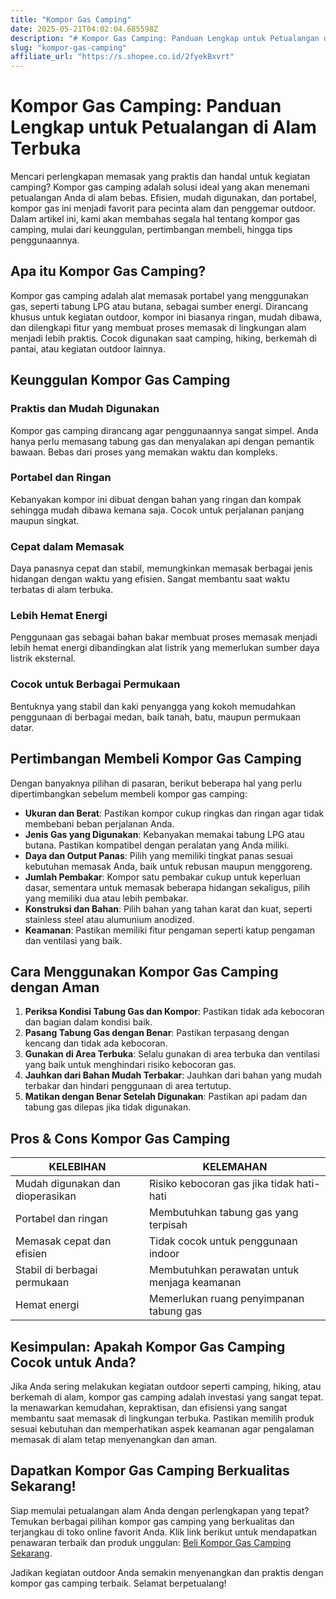 ```yaml
---
title: "Kompor Gas Camping"
date: 2025-05-21T04:02:04.685598Z
description: "# Kompor Gas Camping: Panduan Lengkap untuk Petualangan di Alam Terbuka..."
slug: "kompor-gas-camping"
affiliate_url: "https://s.shopee.co.id/2fyekBxvrt"
---
```

# Kompor Gas Camping: Panduan Lengkap untuk Petualangan di Alam Terbuka

Mencari perlengkapan memasak yang praktis dan handal untuk kegiatan camping? Kompor gas camping adalah solusi ideal yang akan menemani petualangan Anda di alam bebas. Efisien, mudah digunakan, dan portabel, kompor gas ini menjadi favorit para pecinta alam dan penggemar outdoor. Dalam artikel ini, kami akan membahas segala hal tentang kompor gas camping, mulai dari keunggulan, pertimbangan membeli, hingga tips penggunaannya.

## Apa itu Kompor Gas Camping?

Kompor gas camping adalah alat memasak portabel yang menggunakan gas, seperti tabung LPG atau butana, sebagai sumber energi. Dirancang khusus untuk kegiatan outdoor, kompor ini biasanya ringan, mudah dibawa, dan dilengkapi fitur yang membuat proses memasak di lingkungan alam menjadi lebih praktis. Cocok digunakan saat camping, hiking, berkemah di pantai, atau kegiatan outdoor lainnya.

## Keunggulan Kompor Gas Camping

### Praktis dan Mudah Digunakan

Kompor gas camping dirancang agar penggunaannya sangat simpel. Anda hanya perlu memasang tabung gas dan menyalakan api dengan pemantik bawaan. Bebas dari proses yang memakan waktu dan kompleks.

### Portabel dan Ringan

Kebanyakan kompor ini dibuat dengan bahan yang ringan dan kompak sehingga mudah dibawa kemana saja. Cocok untuk perjalanan panjang maupun singkat.

### Cepat dalam Memasak

Daya panasnya cepat dan stabil, memungkinkan memasak berbagai jenis hidangan dengan waktu yang efisien. Sangat membantu saat waktu terbatas di alam terbuka.

### Lebih Hemat Energi

Penggunaan gas sebagai bahan bakar membuat proses memasak menjadi lebih hemat energi dibandingkan alat listrik yang memerlukan sumber daya listrik eksternal.

### Cocok untuk Berbagai Permukaan

Bentuknya yang stabil dan kaki penyangga yang kokoh memudahkan penggunaan di berbagai medan, baik tanah, batu, maupun permukaan datar.

## Pertimbangan Membeli Kompor Gas Camping

Dengan banyaknya pilihan di pasaran, berikut beberapa hal yang perlu dipertimbangkan sebelum membeli kompor gas camping:

- **Ukuran dan Berat**: Pastikan kompor cukup ringkas dan ringan agar tidak membebani beban perjalanan Anda.
- **Jenis Gas yang Digunakan**: Kebanyakan memakai tabung LPG atau butana. Pastikan kompatibel dengan peralatan yang Anda miliki.
- **Daya dan Output Panas**: Pilih yang memiliki tingkat panas sesuai kebutuhan memasak Anda, baik untuk rebusan maupun menggoreng.
- **Jumlah Pembakar**: Kompor satu pembakar cukup untuk keperluan dasar, sementara untuk memasak beberapa hidangan sekaligus, pilih yang memiliki dua atau lebih pembakar.
- **Konstruksi dan Bahan**: Pilih bahan yang tahan karat dan kuat, seperti stainless steel atau alumunium anodized.
- **Keamanan**: Pastikan memiliki fitur pengaman seperti katup pengaman dan ventilasi yang baik.

## Cara Menggunakan Kompor Gas Camping dengan Aman

1. **Periksa Kondisi Tabung Gas dan Kompor**: Pastikan tidak ada kebocoran dan bagian dalam kondisi baik.
2. **Pasang Tabung Gas dengan Benar**: Pastikan terpasang dengan kencang dan tidak ada kebocoran.
3. **Gunakan di Area Terbuka**: Selalu gunakan di area terbuka dan ventilasi yang baik untuk menghindari risiko kebocoran gas.
4. **Jauhkan dari Bahan Mudah Terbakar**: Jauhkan dari bahan yang mudah terbakar dan hindari penggunaan di area tertutup.
5. **Matikan dengan Benar Setelah Digunakan**: Pastikan api padam dan tabung gas dilepas jika tidak digunakan.

## Pros & Cons Kompor Gas Camping

| **KELEBIHAN**                               | **KELEMAHAN**                                |
|----------------------------------------------|----------------------------------------------|
| Mudah digunakan dan dioperasikan           | Risiko kebocoran gas jika tidak hati-hati  |
| Portabel dan ringan                        | Membutuhkan tabung gas yang terpisah       |
| Memasak cepat dan efisien                  | Tidak cocok untuk penggunaan indoor       |
| Stabil di berbagai permukaan               | Membutuhkan perawatan untuk menjaga keamanan |
| Hemat energi                              | Memerlukan ruang penyimpanan tabung gas   |

## Kesimpulan: Apakah Kompor Gas Camping Cocok untuk Anda?

Jika Anda sering melakukan kegiatan outdoor seperti camping, hiking, atau berkemah di alam, kompor gas camping adalah investasi yang sangat tepat. Ia menawarkan kemudahan, kepraktisan, dan efisiensi yang sangat membantu saat memasak di lingkungan terbuka. Pastikan memilih produk sesuai kebutuhan dan memperhatikan aspek keamanan agar pengalaman memasak di alam tetap menyenangkan dan aman.

## Dapatkan Kompor Gas Camping Berkualitas Sekarang!

Siap memulai petualangan alam Anda dengan perlengkapan yang tepat? Temukan berbagai pilihan kompor gas camping yang berkualitas dan terjangkau di toko online favorit Anda. Klik link berikut untuk mendapatkan penawaran terbaik dan produk unggulan: [Beli Kompor Gas Camping Sekarang](https://s.shopee.co.id/2fyekBxvrt).

Jadikan kegiatan outdoor Anda semakin menyenangkan dan praktis dengan kompor gas camping terbaik. Selamat berpetualang!